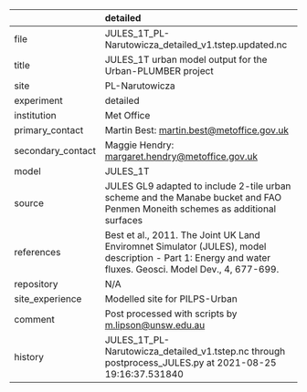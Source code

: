 |                   | detailed                                                                                                                                                |
|:------------------|:--------------------------------------------------------------------------------------------------------------------------------------------------------|
| file              | JULES_1T_PL-Narutowicza_detailed_v1.tstep.updated.nc                                                                                                    |
| title             | JULES_1T urban model output for the Urban-PLUMBER project                                                                                               |
| site              | PL-Narutowicza                                                                                                                                          |
| experiment        | detailed                                                                                                                                                |
| institution       | Met Office                                                                                                                                              |
| primary_contact   | Martin Best: martin.best@metoffice.gov.uk                                                                                                               |
| secondary_contact | Maggie Hendry: margaret.hendry@metoffice.gov.uk                                                                                                         |
| model             | JULES_1T                                                                                                                                                |
| source            | JULES GL9 adapted to include 2-tile urban scheme and the Manabe bucket and FAO Penmen Moneith schemes as additional surfaces                            |
| references        | Best et al., 2011. The Joint UK Land Enviromnet Simulator (JULES), model description - Part 1: Energy and water fluxes. Geosci. Model Dev., 4, 677-699. |
| repository        | N/A                                                                                                                                                     |
| site_experience   | Modelled site for PILPS-Urban                                                                                                                           |
| comment           | Post processed with scripts by m.lipson@unsw.edu.au                                                                                                     |
| history           | JULES_1T_PL-Narutowicza_detailed_v1.tstep.nc through postprocess_JULES.py at 2021-08-25 19:16:37.531840                                                 |
